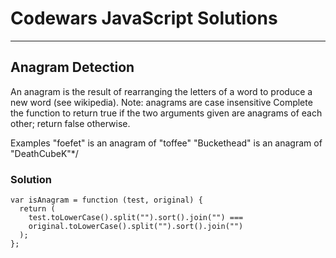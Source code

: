 # Codewars JavaScript Solutions

---

## Anagram Detection

An anagram is the result of rearranging the letters of a word to produce a new word (see wikipedia).
Note: anagrams are case insensitive
Complete the function to return true if the two arguments given are anagrams of each other; return false otherwise.

Examples
"foefet" is an anagram of "toffee"
"Buckethead" is an anagram of "DeathCubeK"\*/

### Solution

```
var isAnagram = function (test, original) {
  return (
    test.toLowerCase().split("").sort().join("") ===
    original.toLowerCase().split("").sort().join("")
  );
};
```
